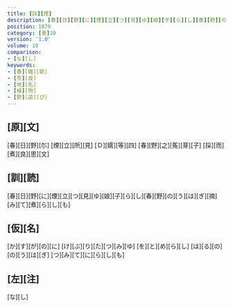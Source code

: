 ```yaml
---
title: [詠][煙]
description: [春][日][野][に][煙][立][つ][見][ゆ][娘][子][ら][し][春][野][の][う][は][ぎ][摘][み][て][煮][ら][し][も]
position: 1879
category: [巻]10
version: '1.0'
volume: 10
comparison:
- [な][し]
keywords:
- [春][雑][歌]
- [奈][良]
- [地][名]
- [植][物]
- [野][遊][び]
---
```


## [原][文]

[春][日][野][尓] [煙][立][所][見] [Ｄ][嬬][等][四] [春][野][之][菟][芽][子] [採][而][煮][良][思][文]

## [訓][読]

[春][日][野][に][煙][立][つ][見][ゆ][娘][子][ら][し][春][野][の][う][は][ぎ][摘][み][て][煮][ら][し][も]

## [仮][名]

[か][す][が][の][に] [け][ぶ][り][た][つ][み][ゆ] [を][と][め][ら][し] [は][る][の][の][う][は][ぎ] [つ][み][て][に][ら][し][も]

## [左][注]

[な][し]
